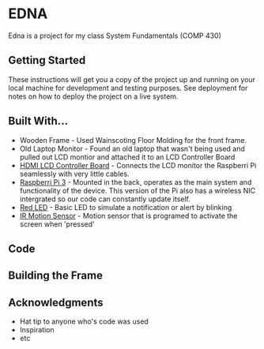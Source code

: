 # **EDNA**

Edna is a project for my class System Fundamentals (COMP 430)

## Getting Started

These instructions will get you a copy of the project up and running on your local machine for development and testing purposes. See deployment for notes on how to deploy the project on a live system.


## Built With...
* Wooden Frame - Used Wainscoting Floor Molding for the front frame.
* Old Laptop Monitor - Found an old laptop that wasn't being used and pulled out LCD montior and attached it to an LCD Controller Board
* [HDMI LCD Controller Board](https://www.amazon.com/gp/product/B01NGZHVGA/ref=oh_aui_detailpage_o00_s00?ie=UTF8&psc=1) - Connects the LCD monitor the Raspberri Pi seamlessly with very little cables.
* [Raspberri Pi 3](https://www.raspberrypi.org/products/raspberry-pi-3-model-b/) - Mounted in the back, operates as the main system and functionality of the device. This version of the Pi also has a wireless NIC intergrated so our code can constantly update itself. 
* [Red LED]() - Basic LED to simulate a notification or alert by blinking
* [IR Motion Sensor]() - Motion sensor that is programed to activate the screen when 'pressed'

## Code


## Building the Frame


## Acknowledgments

* Hat tip to anyone who's code was used
* Inspiration
* etc
